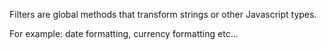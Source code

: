 Filters are global methods that transform strings or other Javascript types.

For example: date formatting, currency formatting etc...
